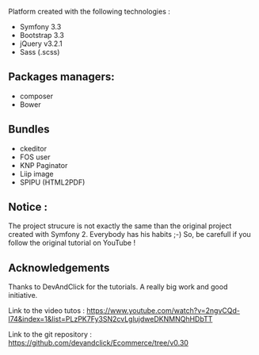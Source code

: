 Platform created with the following technologies : 
 
- Symfony 3.3
- Bootstrap 3.3
- jQuery v3.2.1
- Sass (.scss)

Packages managers:
------------------
- composer
- Bower

Bundles
--------
- ckeditor
- FOS user
- KNP Paginator
- Liip image
- SPIPU (HTML2PDF)


Notice : 
---------
The project strucure is not exactly the same than the original project created with Symfony 2. Everybody has his habits ;-) So, be carefull if you follow the original tutorial on YouTube !


Acknowledgements
----------------
Thanks to DevAndClick for the tutorials. A really big work and good initiative.

Link to the video tutos : https://www.youtube.com/watch?v=2ngvCQd-l74&index=1&list=PLzPK7Fy3SN2cvLglujdweDKNMNQhHDbTT
 
Link to the git repository : https://github.com/devandclick/Ecommerce/tree/v0.30
